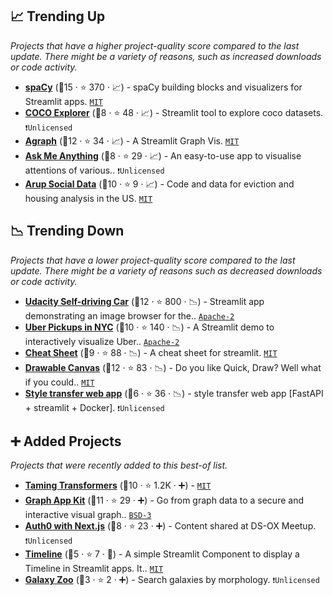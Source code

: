 ## 📈 Trending Up

_Projects that have a higher project-quality score compared to the last update. There might be a variety of reasons, such as increased downloads or code activity._

- <b><a href="https://share.streamlit.io/ines/spacy-streamlit-demo/master/app.py">spaCy</a></b> (🥇15 ·  ⭐ 370 · 📈) - spaCy building blocks and visualizers for Streamlit apps. <code><a href="http://bit.ly/34MBwT8">MIT</a></code>
- <b><a href="https://github.com/i008/COCO-dataset-explorer">COCO Explorer</a></b> (🥈8 ·  ⭐ 48 · 📈) - Streamlit tool to explore coco datasets. <code>❗Unlicensed</code>
- <b><a href="https://github.com/ChrisChross/streamlit-agraph">Agraph</a></b> (🥈12 ·  ⭐ 34 · 📈) - A Streamlit Graph Vis. <code><a href="http://bit.ly/34MBwT8">MIT</a></code>
- <b><a href="https://share.streamlit.io/apugoneappu/ask_me_anything/main.py">Ask Me Anything</a></b> (🥈8 ·  ⭐ 29 · 📈) - An easy-to-use app to visualise attentions of various.. <code>❗Unlicensed</code>
- <b><a href="https://share.streamlit.io/arup-group/eviction-data/run.py">Arup Social Data</a></b> (🥇10 ·  ⭐ 9 · 📈) - Code and data for eviction and housing analysis in the US. <code><a href="http://bit.ly/34MBwT8">MIT</a></code>

## 📉 Trending Down

_Projects that have a lower project-quality score compared to the last update. There might be a variety of reasons such as decreased downloads or code activity._

- <b><a href="https://share.streamlit.io/streamlit/demo-self-driving">Udacity Self-driving Car</a></b> (🥇12 ·  ⭐ 800 · 📉) - Streamlit app demonstrating an image browser for the.. <code><a href="http://bit.ly/3nYMfla">Apache-2</a></code>
- <b><a href="https://share.streamlit.io/streamlit/demo-uber-nyc-pickups/">Uber Pickups in NYC</a></b> (🥉10 ·  ⭐ 140 · 📉) - A Streamlit demo to interactively visualize Uber.. <code><a href="http://bit.ly/3nYMfla">Apache-2</a></code>
- <b><a href="https://share.streamlit.io/daniellewisdl/streamlit-cheat-sheet/master/app.py">Cheat Sheet</a></b> (🥇9 ·  ⭐ 88 · 📉) - A cheat sheet for streamlit. <code><a href="http://bit.ly/34MBwT8">MIT</a></code>
- <b><a href="https://share.streamlit.io/andfanilo/streamlit-drawable-canvas-demo/master/app.py">Drawable Canvas</a></b> (🥈12 ·  ⭐ 83 · 📉) - Do you like Quick, Draw? Well what if you could.. <code><a href="http://bit.ly/34MBwT8">MIT</a></code>
- <b><a href="https://github.com/amalshaji/style-transfer">Style transfer web app</a></b> (🥉6 ·  ⭐ 36 · 📉) - style transfer web app [FastAPI + streamlit + Docker]. <code>❗Unlicensed</code>

## ➕ Added Projects

_Projects that were recently added to this best-of list._

- <b><a href="https://github.com/CompVis/taming-transformers">Taming Transformers</a></b> (🥈10 ·  ⭐ 1.2K · ➕) -  <code><a href="http://bit.ly/34MBwT8">MIT</a></code>
- <b><a href="https://github.com/graphistry/graph-app-kit">Graph App Kit</a></b> (🥈11 ·  ⭐ 29 · ➕) - Go from graph data to a secure and interactive visual graph.. <code><a href="http://bit.ly/3aKzpTv">BSD-3</a></code>
- <b><a href="https://github.com/asehmi/Data-Science-Meetup-Oxford/tree/master/StreamlitComponent">Auth0 with Next.js</a></b> (🥉8 ·  ⭐ 23 · ➕) - Content shared at DS-OX Meetup. <code>❗Unlicensed</code>
- <b><a href="https://www.innerdoc.com/nlp-timeline-demo/">Timeline</a></b> (🥉5 ·  ⭐ 7 · 🐣) - A simple Streamlit Component to display a Timeline in Streamlit apps. It.. <code><a href="http://bit.ly/34MBwT8">MIT</a></code>
- <b><a href="https://share.streamlit.io/mwalmsley/galaxy-poster/gz_decals_mike_walmsley.py">Galaxy Zoo</a></b> (🥉3 ·  ⭐ 2 · ➕) - Search galaxies by morphology. <code>❗Unlicensed</code>


